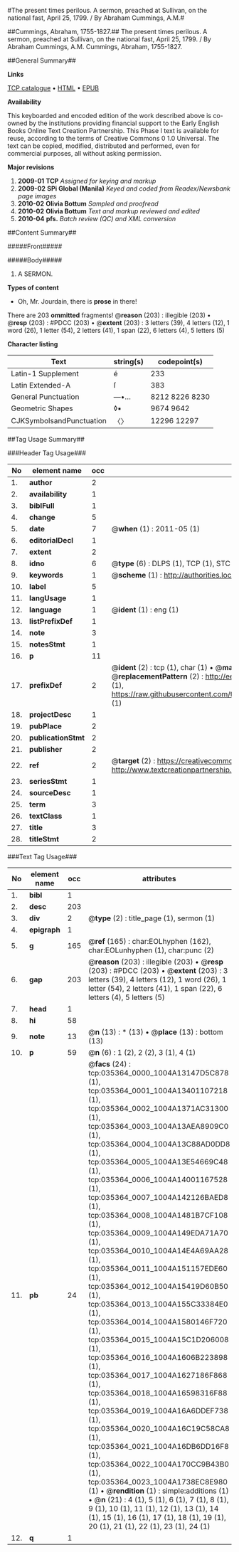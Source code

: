 #The present times perilous. A sermon, preached at Sullivan, on the national fast, April 25, 1799. / By Abraham Cummings, A.M.#

##Cummings, Abraham, 1755-1827.##
The present times perilous. A sermon, preached at Sullivan, on the national fast, April 25, 1799. / By Abraham Cummings, A.M.
Cummings, Abraham, 1755-1827.

##General Summary##

**Links**

[TCP catalogue](http://www.ota.ox.ac.uk/tcp/)  • 
[HTML](http://tei.it.ox.ac.uk/tcp/Texts-HTML/free/N26/N26590.html)  • 
[EPUB](http://tei.it.ox.ac.uk/tcp/Texts-EPUB/free/N26/N26590.epub)

**Availability**

This keyboarded and encoded edition of the
	       work described above is co-owned by the institutions
	       providing financial support to the Early English Books
	       Online Text Creation Partnership. This Phase I text is
	       available for reuse, according to the terms of Creative
	       Commons 0 1.0 Universal. The text can be copied,
	       modified, distributed and performed, even for
	       commercial purposes, all without asking permission.

**Major revisions**

1. __2009-01__ __TCP__ *Assigned for keying and markup*
1. __2009-02__ __SPi Global (Manila)__ *Keyed and coded from Readex/Newsbank page images*
1. __2010-02__ __Olivia Bottum__ *Sampled and proofread*
1. __2010-02__ __Olivia Bottum__ *Text and markup reviewed and edited*
1. __2010-04__ __pfs.__ *Batch review (QC) and XML conversion*

##Content Summary##

#####Front#####

#####Body#####

1. A SERMON.

**Types of content**

  * Oh, Mr. Jourdain, there is **prose** in there!

There are 203 **ommitted** fragments! 
 @__reason__ (203) : illegible (203)  •  @__resp__ (203) : #PDCC (203)  •  @__extent__ (203) : 3 letters (39), 4 letters (12), 1 word (26), 1 letter (54), 2 letters (41), 1 span (22), 6 letters (4), 5 letters (5)

**Character listing**


|Text|string(s)|codepoint(s)|
|---|---|---|
|Latin-1 Supplement|é|233|
|Latin Extended-A|ſ|383|
|General Punctuation|—•…|8212 8226 8230|
|Geometric Shapes|◊▪|9674 9642|
|CJKSymbolsandPunctuation|〈〉|12296 12297|

##Tag Usage Summary##

###Header Tag Usage###

|No|element name|occ|attributes|
|---|---|---|---|
|1.|__author__|2||
|2.|__availability__|1||
|3.|__biblFull__|1||
|4.|__change__|5||
|5.|__date__|7| @__when__ (1) : 2011-05 (1)|
|6.|__editorialDecl__|1||
|7.|__extent__|2||
|8.|__idno__|6| @__type__ (6) : DLPS (1), TCP (1), STC (1), NOTIS (1), IMAGE-SET (1), EVANS-CITATION (1)|
|9.|__keywords__|1| @__scheme__ (1) : http://authorities.loc.gov/ (1)|
|10.|__label__|5||
|11.|__langUsage__|1||
|12.|__language__|1| @__ident__ (1) : eng (1)|
|13.|__listPrefixDef__|1||
|14.|__note__|3||
|15.|__notesStmt__|1||
|16.|__p__|11||
|17.|__prefixDef__|2| @__ident__ (2) : tcp (1), char (1)  •  @__matchPattern__ (2) : ([0-9\-]+):([0-9IVX]+) (1), (.+) (1)  •  @__replacementPattern__ (2) : http://eebo.chadwyck.com/downloadtiff?vid=$1&page=$2 (1), https://raw.githubusercontent.com/textcreationpartnership/Texts/master/tcpchars.xml#$1 (1)|
|18.|__projectDesc__|1||
|19.|__pubPlace__|2||
|20.|__publicationStmt__|2||
|21.|__publisher__|2||
|22.|__ref__|2| @__target__ (2) : https://creativecommons.org/publicdomain/zero/1.0/ (1), http://www.textcreationpartnership.org/docs/. (1)|
|23.|__seriesStmt__|1||
|24.|__sourceDesc__|1||
|25.|__term__|3||
|26.|__textClass__|1||
|27.|__title__|3||
|28.|__titleStmt__|2||


###Text Tag Usage###

|No|element name|occ|attributes|
|---|---|---|---|
|1.|__bibl__|1||
|2.|__desc__|203||
|3.|__div__|2| @__type__ (2) : title_page (1), sermon (1)|
|4.|__epigraph__|1||
|5.|__g__|165| @__ref__ (165) : char:EOLhyphen (162), char:EOLunhyphen (1), char:punc (2)|
|6.|__gap__|203| @__reason__ (203) : illegible (203)  •  @__resp__ (203) : #PDCC (203)  •  @__extent__ (203) : 3 letters (39), 4 letters (12), 1 word (26), 1 letter (54), 2 letters (41), 1 span (22), 6 letters (4), 5 letters (5)|
|7.|__head__|1||
|8.|__hi__|58||
|9.|__note__|13| @__n__ (13) : * (13)  •  @__place__ (13) : bottom (13)|
|10.|__p__|59| @__n__ (6) : 1 (2), 2 (2), 3 (1), 4 (1)|
|11.|__pb__|24| @__facs__ (24) : tcp:035364_0000_1004A13147D5C878 (1), tcp:035364_0001_1004A13401107218 (1), tcp:035364_0002_1004A1371AC31300 (1), tcp:035364_0003_1004A13AEA8909C0 (1), tcp:035364_0004_1004A13C88AD0DD8 (1), tcp:035364_0005_1004A13E54669C48 (1), tcp:035364_0006_1004A14001167528 (1), tcp:035364_0007_1004A142126BAED8 (1), tcp:035364_0008_1004A1481B7CF108 (1), tcp:035364_0009_1004A149EDA71A70 (1), tcp:035364_0010_1004A14E4A69AA28 (1), tcp:035364_0011_1004A151157EDE60 (1), tcp:035364_0012_1004A15419D60B50 (1), tcp:035364_0013_1004A155C33384E0 (1), tcp:035364_0014_1004A1580146F720 (1), tcp:035364_0015_1004A15C1D206008 (1), tcp:035364_0016_1004A1606B223898 (1), tcp:035364_0017_1004A1627186F868 (1), tcp:035364_0018_1004A16598316F88 (1), tcp:035364_0019_1004A16A6DDEF738 (1), tcp:035364_0020_1004A16C19C58CA8 (1), tcp:035364_0021_1004A16DB6DD16F8 (1), tcp:035364_0022_1004A170CC9B43B0 (1), tcp:035364_0023_1004A1738EC8E980 (1)  •  @__rendition__ (1) : simple:additions (1)  •  @__n__ (21) : 4 (1), 5 (1), 6 (1), 7 (1), 8 (1), 9 (1), 10 (1), 11 (1), 12 (1), 13 (1), 14 (1), 15 (1), 16 (1), 17 (1), 18 (1), 19 (1), 20 (1), 21 (1), 22 (1), 23 (1), 24 (1)|
|12.|__q__|1||
